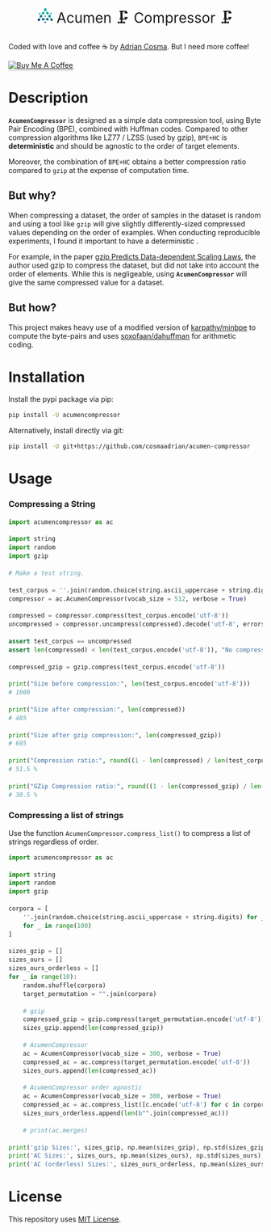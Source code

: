 <h1 align="center"><span style="font-weight:normal"> <img src="https://github.com/cosmaadrian/acumen-template/blob/master/assets/icon.png" alt="drawing" style="width:30px;"/> Acumen 🗜️ Compressor 🗜️</h1>

Coded with love and coffee ☕ by [Adrian Cosma](https://scholar.google.com/citations?user=cdYk_RUAAAAJ&hl=en). But I need more coffee!

<a href="https://www.buymeacoffee.com/cosmadrian" target="_blank"><img src="https://www.buymeacoffee.com/assets/img/custom_images/orange_img.png" alt="Buy Me A Coffee" style="height: 41px !important;width: 174px !important;box-shadow: 0px 3px 2px 0px rgba(190, 190, 190, 0.5) !important;-webkit-box-shadow: 0px 3px 2px 0px rgba(190, 190, 190, 0.5) !important;" ></a>

# Description
**`AcumenCompressor`** is designed as a simple data compression tool, using Byte Pair Encoding (BPE), combined with Huffman codes. Compared to other compression algorithms like LZ77 / LZSS (used by gzip), `BPE+HC` is **deterministic** and should be agnostic to the order of target elements.

Moreover, the combination of `BPE+HC` obtains a better compression ratio compared to `gzip` at the expense of computation time.

## But why?
When compressing a dataset, the order of samples in the dataset is random and using a tool like `gzip` will give slightly differently-sized compressed values depending on the order of examples. When conducting reproducible experiments, I found it important to have a deterministic .

For example, in the paper [gzip Predicts Data-dependent Scaling Laws](https://arxiv.org/abs/2405.16684), the author used gzip to compress the dataset, but did not take into account the order of elements. While this is negligeable, using **`AcumenCompressor`** will give the same compressed value for a dataset.

## But how?
This project makes heavy use of a modified version of [karpathy/minbpe](https://github.com/karpathy/minbpe) to compute the byte-pairs and uses [soxofaan/dahuffman](https://github.com/soxofaan/dahuffman) for arithmetic coding.

# Installation

Install the pypi package via pip:

```bash
pip install -U acumencompressor
```

Alternatively, install directly via git:
```bash
pip install -U git+https://github.com/cosmaadrian/acumen-compressor
```

# Usage

### Compressing a String

```python
import acumencompressor as ac

import string
import random
import gzip

# Make a test string.

test_corpus = ''.join(random.choice(string.ascii_uppercase + string.digits) for _ in range(1000))
compressor = ac.AcumenCompressor(vocab_size = 512, verbose = True)

compressed = compressor.compress(test_corpus.encode('utf-8'))
uncompressed = compressor.uncompress(compressed).decode('utf-8', errors = 'replace')

assert test_corpus == uncompressed
assert len(compressed) < len(test_corpus.encode('utf-8')), "No compression performed!!!"

compressed_gzip = gzip.compress(test_corpus.encode('utf-8'))

print("Size before compression:", len(test_corpus.encode('utf-8')))
# 1000

print("Size after compression:", len(compressed))
# 485

print("Size after gzip compression:", len(compressed_gzip))
# 695

print("Compression ratio:", round((1 - len(compressed) / len(test_corpus.encode('utf-8'))) * 100, 2), '%') 
# 51.5 %

print("GZip Compression ratio:", round((1 - len(compressed_gzip) / len(test_corpus.encode('utf-8'))) * 100, 2), '%')
# 30.5 %
```

### Compressing a list of strings

Use the function `AcumenCompressor.compress_list()` to compress a list of strings regardless of order.

```python
import acumencompressor as ac

import string
import random
import gzip

corpora = [
    ''.join(random.choice(string.ascii_uppercase + string.digits) for _ in range(1000))
    for _ in range(100)
]

sizes_gzip = []
sizes_ours = []
sizes_ours_orderless = []
for _ in range(10):
    random.shuffle(corpora)
    target_permutation = "".join(corpora)

    # gzip
    compressed_gzip = gzip.compress(target_permutation.encode('utf-8'))
    sizes_gzip.append(len(compressed_gzip))

    # AcumenCompressor
    ac = AcumenCompressor(vocab_size = 300, verbose = True)
    compressed_ac = ac.compress(target_permutation.encode('utf-8'))
    sizes_ours.append(len(compressed_ac))

    # AcumenCompressor order agnostic
    ac = AcumenCompressor(vocab_size = 300, verbose = True)
    compressed_ac = ac.compress_list([c.encode('utf-8') for c in corpora])
    sizes_ours_orderless.append(len(b"".join(compressed_ac)))

    # print(ac.merges)

print('gzip Sizes:', sizes_gzip, np.mean(sizes_gzip), np.std(sizes_gzip))
print('AC Sizes:', sizes_ours, np.mean(sizes_ours), np.std(sizes_ours))
print('AC (orderless) Sizes:', sizes_ours_orderless, np.mean(sizes_ours_orderless), np.std(sizes_ours_orderless))

```

# License
This repository uses [MIT License](LICENSE).
